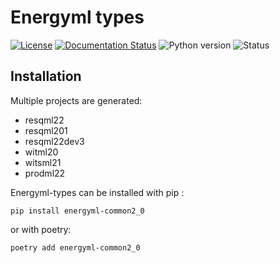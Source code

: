 <!--
Copyright (c) 2022-2023 Geosiris.
SPDX-License-Identifier: Apache-2.0
-->
Energyml types
==============

[![License](https://img.shields.io/pypi/l/resqml22)](https://github.com/geosiris-technologies/energyml-python-generator/blob/main/LICENSE)
[![Documentation Status](https://readthedocs.org/projects/energyml-python-generator/badge/?version=latest)](https://energyml-python-generator.readthedocs.io/en/latest/?badge=latest)
![Python version](https://img.shields.io/pypi/pyversions/resqml22)
![Status](https://img.shields.io/pypi/status/resqml22)




Installation
------------

Multiple projects are generated: 

- resqml22
- resqml201
- resqml22dev3
- witml20
- witsml21
- prodml22

Energyml-types can be installed with pip : 

```console
pip install energyml-common2_0
```

or with poetry: 
```console
poetry add energyml-common2_0
```
